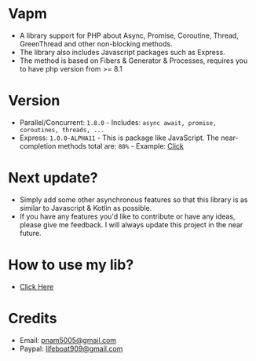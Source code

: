# Vapm
- A library support for PHP about Async, Promise, Coroutine, Thread, GreenThread and other non-blocking methods.
- The library also includes Javascript packages such as Express.
- The method is based on Fibers & Generator & Processes, requires you to have php version from >= 8.1

# Version
- Parallel/Concurrent: `1.8.0` - Includes: ```async await, promise, coroutines, threads, ...```
- Express: `1.0.0-ALPHA11` - This is package like JavaScript. The near-completion methods total are: `80%` - Example: [Click](https://github.com/VennDev/VapmExpressExample)

# Next update?
- Simply add some other asynchronous features so that this library is as similar to Javascript & Kotlin as possible.
- If you have any features you'd like to contribute or have any ideas, please give me feedback. I will always update this project in the near future.

# How to use my lib?
- [Click Here](https://venndev.gitbook.io/vapm/)

# Credits
- Email: pnam5005@gmail.com
- Paypal: lifeboat909@gmail.com
